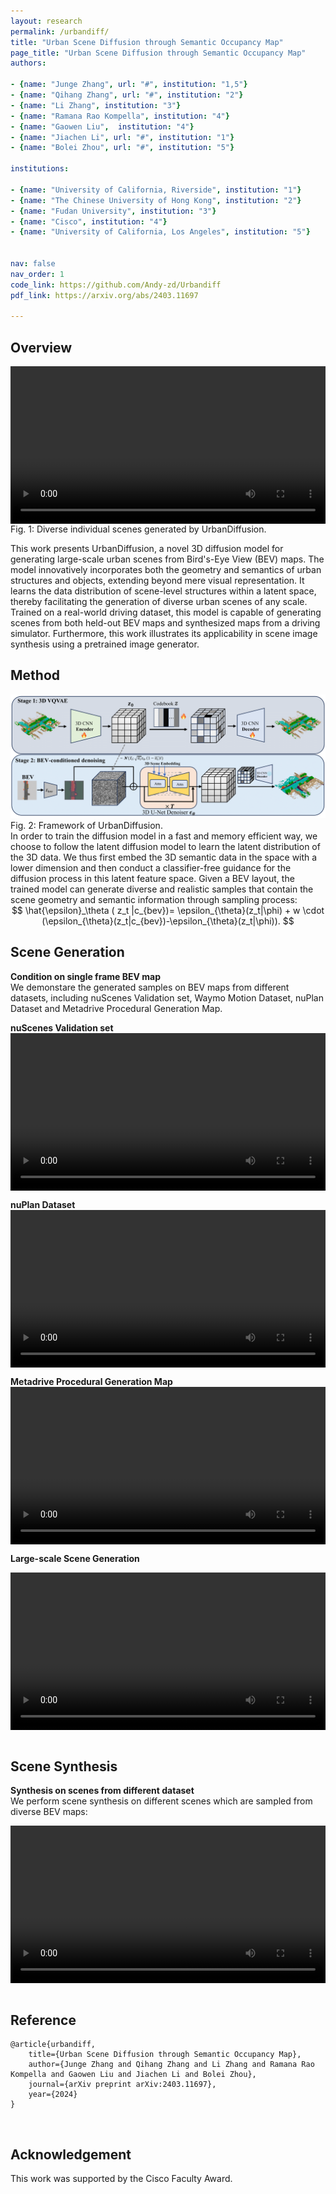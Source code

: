 ```yaml
---
layout: research
permalink: /urbandiff/
title: "Urban Scene Diffusion through Semantic Occupancy Map"
page_title: "Urban Scene Diffusion through Semantic Occupancy Map"
authors:

- {name: "Junge Zhang", url: "#", institution: "1,5"}
- {name: "Qihang Zhang", url: "#", institution: "2"}
- {name: "Li Zhang", institution: "3"}
- {name: "Ramana Rao Kompella", institution: "4"}
- {name: "Gaowen Liu",  institution: "4"}
- {name: "Jiachen Li", url: "#", institution: "1"}
- {name: "Bolei Zhou", url: "#", institution: "5"}

institutions:

- {name: "University of California, Riverside", institution: "1"}
- {name: "The Chinese University of Hong Kong", institution: "2"}
- {name: "Fudan University", institution: "3"}
- {name: "Cisco", institution: "4"}
- {name: "University of California, Los Angeles", institution: "5"}


nav: false
nav_order: 1
code_link: https://github.com/Andy-zd/Urbandiff
pdf_link: https://arxiv.org/abs/2403.11697

---
```





## Overview
<div class="teaser">
    <video style="display:block; width:100%; height:auto;" controls autoplay loop>
                    <source src="https://github.com/Andy-zd/material/releases/download/videos/waymo.mp4" type="video/mp4">
    </video>
    <div class="teaser-caption">
        Fig. 1: Diverse individual scenes generated by UrbanDiffusion.
    </div>
</div>

This work presents UrbanDiffusion, a novel 3D diffusion model for generating large-scale urban scenes from Bird's-Eye View (BEV) maps. The model innovatively incorporates both the geometry and semantics of urban structures and objects, extending beyond mere visual representation. It learns the data distribution of scene-level structures within a latent space, thereby facilitating the generation of diverse urban scenes of any scale. Trained on a real-world driving dataset, this model is capable of generating scenes from both held-out BEV maps and synthesized maps from a driving simulator. Furthermore, this work illustrates its applicability in scene image synthesis using a pretrained image generator. 

<!--research-section-splitter-->

## Method

<div class="teaser">
    <img src="../assets/img/urbandiff/occ_pipeline.png">
    <div class="teaser-caption">
        Fig. 2: Framework of UrbanDiffusion.
    </div>
</div>
In order to train the diffusion model in a fast and memory efficient way, we choose to follow the latent diffusion model to learn the latent distribution of the 3D data. We thus first embed the 3D semantic data in the space with a lower dimension and then conduct a classifier-free guidance for the diffusion process in this latent feature space. Given a BEV layout, the trained model can generate diverse and realistic samples
that contain the scene geometry and semantic information through sampling process:
<div align="center">
$$
\hat{\epsilon}_\theta ( z_t |c_{bev})=  \epsilon_{\theta}(z_t|\phi) + w \cdot (\epsilon_{\theta}(z_t|c_{bev})-\epsilon_{\theta}(z_t|\phi)).
$$
</div>


<!--research-section-splitter-->


## Scene Generation
**Condition on single frame BEV map**
<br>
We demonstare the generated samples on BEV maps from different datasets, including nuScenes Validation set, Waymo Motion Dataset, nuPlan Dataset and Metadrive Procedural Generation Map.

<strong>nuScenes Validation set</strong>
<video style="display:block; width:100%; height:auto;" controls autoplay loop>
    <source src="https://github.com/Andy-zd/material/releases/download/videos/nusc_val.mp4" type="video/mp4">
</video>

<strong>nuPlan Dataset</strong>
<video style="display:block; width:100%; height:auto;" controls autoplay loop>
    <source src="https://github.com/Andy-zd/material/releases/download/videos/nuplan.mp4" type="video/mp4">
</video>

<strong>Metadrive Procedural Generation Map</strong>
<video style="display:block; width:100%; height:auto;" controls autoplay loop>
    <source src="https://github.com/Andy-zd/material/releases/download/videos/pgmap.mp4" type="video/mp4">
</video>

**Large-scale Scene Generation**

<video style="display:block; width:100%; height:auto;" controls autoplay loop>
  <source src="https://github.com/Andy-zd/material/releases/download/videos/large_scene_generation.mp4" type="video/mp4">
</video>
<br>

<!--research-section-splitter-->


## Scene Synthesis
**Synthesis on scenes from different dataset**
<br>
We perform scene synthesis on different scenes which are sampled from diverse BEV maps:

<video style="display:block; width:100%; height:auto;" controls autoplay loop>
  <source src="https://github.com/Andy-zd/material/releases/download/videos/short_scene_synthesis.mp4" type="video/mp4">
</video>
<br>

<!--research-section-splitter-->



## Reference

```plain
@article{urbandiff,
    title={Urban Scene Diffusion through Semantic Occupancy Map},
    author={Junge Zhang and Qihang Zhang and Li Zhang and Ramana Rao Kompella and Gaowen Liu and Jiachen Li and Bolei Zhou},
    journal={arXiv preprint arXiv:2403.11697},
    year={2024}
}
```

<br>
<!--research-section-splitter-->

## Acknowledgement

This work was supported by the Cisco Faculty Award.

